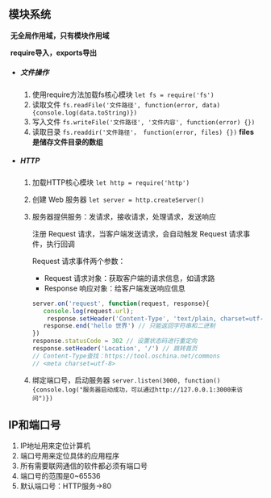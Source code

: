 ## 模块系统

​	**无全局作用域，只有模块作用域**

​	**require导入，exports导出**

- ##### 文件操作
  1. 使用require方法加载fs核心模块
     `let fs = require('fs')`
  2. 读取文件
     `fs.readFile('文件路径', function(error, data) {console.log(data.toString)})`
  3. 写入文件
     `fs.writeFile('文件路径', '文件内容', function(error) {})`
  4. 读取目录
     `fs.readdir('文件路径'， function(error, files) {})` **files 是储存文件目录的数组**

- ##### HTTP

  1. 加载HTTP核心模块
     `let http = require('http')`

  2. 创建 Web 服务器
     `let server = http.createServer()`

  3. 服务器提供服务：发请求，接收请求，处理请求，发送响应

     注册 Request 请求，当客户端发送请求，会自动触发 Request 请求事件，执行回调

     Request 请求事件两个参数：

     - Request 请求对象：获取客户端的请求信息，如请求路
     - Response 响应对象：给客户端发送响应信息

     ```javascript
     server.on('request', function(request, response){
     	console.log(request.url);
         response.setHeader('Content-Type', 'text/plain, charset=utf-8')  // plain普通文本，html, image/jpeg
     	response.end('hello 世界') // 只能返回字符串和二进制
     })
     response.statusCode = 302 // 设置状态码进行重定向
     response.setHeader('Location', '/') // 跳转首页
     // Content-Type查找：https://tool.oschina.net/commons
     // <meta charset=utf-8>
     ```

  4. 绑定端口号，启动服务器
   `server.listen(3000, function(){console.log("服务器启动成功，可以通过http://127.0.0.1:3000来访问")})`
  
  

## IP和端口号

1. IP地址用来定位计算机
2. 端口号用来定位具体的应用程序
3. 所有需要联网通信的软件都必须有端口号
4. 端口号的范围是0~65536
5. 默认端口号：HTTP服务->80

